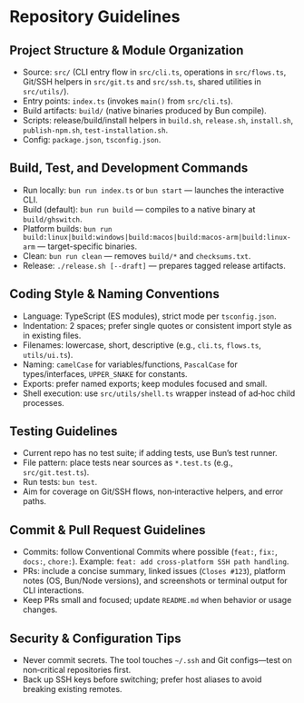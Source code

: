 # Repository Guidelines

## Project Structure & Module Organization
- Source: `src/` (CLI entry flow in `src/cli.ts`, operations in `src/flows.ts`, Git/SSH helpers in `src/git.ts` and `src/ssh.ts`, shared utilities in `src/utils/`).
- Entry points: `index.ts` (invokes `main()` from `src/cli.ts`).
- Build artifacts: `build/` (native binaries produced by Bun compile).
- Scripts: release/build/install helpers in `build.sh`, `release.sh`, `install.sh`, `publish-npm.sh`, `test-installation.sh`.
- Config: `package.json`, `tsconfig.json`.

## Build, Test, and Development Commands
- Run locally: `bun run index.ts` or `bun start` — launches the interactive CLI.
- Build (default): `bun run build` — compiles to a native binary at `build/ghswitch`.
- Platform builds: `bun run build:linux|build:windows|build:macos|build:macos-arm|build:linux-arm` — target-specific binaries.
- Clean: `bun run clean` — removes `build/*` and `checksums.txt`.
- Release: `./release.sh [--draft]` — prepares tagged release artifacts.

## Coding Style & Naming Conventions
- Language: TypeScript (ES modules), strict mode per `tsconfig.json`.
- Indentation: 2 spaces; prefer single quotes or consistent import style as in existing files.
- Filenames: lowercase, short, descriptive (e.g., `cli.ts`, `flows.ts`, `utils/ui.ts`).
- Naming: `camelCase` for variables/functions, `PascalCase` for types/interfaces, `UPPER_SNAKE` for constants.
- Exports: prefer named exports; keep modules focused and small.
- Shell execution: use `src/utils/shell.ts` wrapper instead of ad‑hoc child processes.

## Testing Guidelines
- Current repo has no test suite; if adding tests, use Bun’s test runner.
- File pattern: place tests near sources as `*.test.ts` (e.g., `src/git.test.ts`).
- Run tests: `bun test`.
- Aim for coverage on Git/SSH flows, non‑interactive helpers, and error paths.

## Commit & Pull Request Guidelines
- Commits: follow Conventional Commits where possible (`feat:`, `fix:`, `docs:`, `chore:`). Example: `feat: add cross-platform SSH path handling`.
- PRs: include a concise summary, linked issues (`Closes #123`), platform notes (OS, Bun/Node versions), and screenshots or terminal output for CLI interactions.
- Keep PRs small and focused; update `README.md` when behavior or usage changes.

## Security & Configuration Tips
- Never commit secrets. The tool touches `~/.ssh` and Git configs—test on non‑critical repositories first.
- Back up SSH keys before switching; prefer host aliases to avoid breaking existing remotes.
